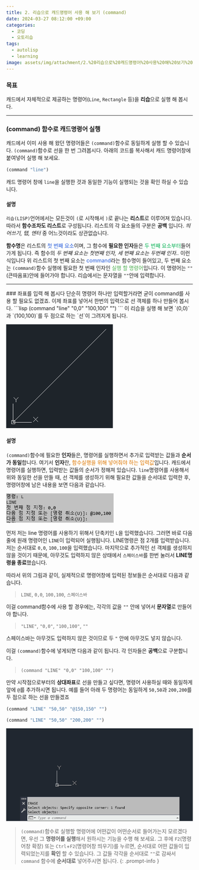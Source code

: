```yaml
---
title: 2. 리습으로 캐드명령어 사용 해 보기 (command)
date: 2024-03-27 08:12:00 +09:00
categories:
  - 코딩
  - 오토리습
tags:
  - autolisp
  - learning
image: assets/img/attachment/2.%20리습으로%20캐드명령어%20사용%20해%20보기%20(command).gif
---
```



### 목표
캐드에서 자체적으로 제공하는 명령어(`Line`, `Rectangle` 등)을 **리습**으로 실행 해 봅시다.

<hr>

### (command) 함수로 캐드명령어 실행
캐드에서 이미 사용 해 왔던 명령어들은 `(command)`함수로 동일하게 실행 할 수 있습니다.
`(command)`함수로 선을 한 번 그려봅시다.
아래의 코드를 복사해서 캐드 명령어창에 붙여넣어 실행 해 보세요.
```lisp
(command "line")
```
캐드 명령어 창에 `line`을 실행한 것과 동일한 기능이 실행되는 것을 확인 하실 수 있습니다.

#### 설명
`리습(LISP)`언어에서는 모든것이 `(`로 시작해서 `)`로 끝나는 **리스트**로 이루어져 있습니다. 따라서 **함수조차도 리스트**로 구성됩니다. 리스트의 각 요소들의 구분은 **공백** 입니다.  *띄어쓰기, 탭, 엔터* 중 어느것이라도 상관없습니다.

**함수명**은 리스트의 <font color="#245bdb">첫 번째 요소</font>이며, 그 함수에 **필요한 인자**들은 <font color="#00b050">두 번째 요소부터</font>들어가게 됩니다. 즉 함수의 *두 번째 요소는 첫번째 인자, 세 번째 요소는 두번째 인자..* 이런 식입니다
위 리스트의 첫 번째 요소는 <font color="#245bdb">command</font>라는 함수명이 들어있고, 두 번째 요소는 `(command)`함수 실행에 필요한 첫 번째 인자인 <span style="color:#4CAF50">실행 할 명령어</span>입니다. 이 명령어는 `""`(큰따옴표)안에 들어가야 합니다. 리습에서는 문자열을 `""`안에 입력합니다.

<hr>
### 좌표를 입력 해 봅시다
단순히 명령어 하나만 입력할거라면 굳이 command를 사용 할 필요도 없겠죠. 이제 좌표를 넣어서 한번의 입력으로 선 객체를 하나 만들어 봅시다.
```lisp
(command "line" "0,0" "100,100" "")
```
이 리습을 실행 해 보면 `(0,0)`과 `(100,100)`를 두 점으로 하는 `선`이 그려지게 됩니다.

![](assets/img/attachment/2.%20리습으로%20캐드명령어%20사용%20해%20보기-1.png)
#### 설명
`(command)`함수에 필요한 **인자**들은, 명령어를 실행하면서 추가로 입력받는 값들과 **순서가 동일**합니다. 여기서 **인자**란, <font color="#de7802">함수실행을 위해 넣어줘야 하는 입력값</font>입니다.
캐드에서 명령어를 실행하면, 입력받는 값들의 순서가 정해져 있습니다. `line`명령어를 사용해서 위와 동일한 선을 만들 때, 선 객체를 생성하기 위해 필요한 값들을 순서대로 입력한 후, 명령어창에 남은 내용을 보면 다음과 같습니다.

![](assets/img/attachment/2.%20리습으로%20캐드명령어%20사용%20해%20보기.png) 

먼저 저는 line 명령어를 사용하기 위해서 단축키인 `L`을 입력했습니다.
그러면 바로 다음 줄에 원래 명령어인 `LINE`이 입력되어 실행됩니다.
LINE명령은 점 2개를 입력받습니다. 저는 순서대로 `0,0`, `100,100`을 입력했습니다.
마지막으로 추가적인 선 객체를 생성하지 않을 것이기 때문에, 아무것도 입력하지 않은 상태에서 `스페이스바`를 한번 눌러서 **LINE명령을 종료**했습니다.

따라서 위의 그림과 같이, 실제적으로 명령어창에 입력된 정보들은 순서대로 다음과 같습니다.
>`LINE`, `0,0`, `100,100`, `스페이스바`

이걸 command함수에 사용 할 경우에는, 각각의 값을 `""` 안에 넣어서 **문자열**로 만들어야 합니다.
>`"LINE"`, `"0,0"`, `"100,100"`, `""`

스페이스바는 아무것도 입력하지 않은 것이므로 두 `"` 안에 아무것도 넣지 않습니다.

이걸 `(command)`함수에 넣게되면 다음과 같이 됩니다. 각 인자들은 **공백**으로 구분합니다.
>`(command "LINE" "0,0" "100,100" "")`

만약 시작점으로부터의 **상대좌표**로 선을 만들고 싶다면, 명령어 사용하실 때와 동일하게 앞에 `@`를 추가하시면 됩니다. 예를 들어 아래 두 명령어는 동일하게 `50,50`과 `200,200`를 두 점으로 하는 선을 만들겠죠
```lisp
(command "LINE" "50,50" "@150,150" "")
```
```lisp
(command "LINE" "50,50" "200,200" "")
```

![](assets/img/attachment/2.%20리습으로%20캐드명령어%20사용%20해%20보기%20(command).gif)

>`(command)`함수로 실행할 명령어에 어떤값이 어떤순서로 들어가는지 모르겠다면, 우선 그 **명령어를 실행**해서 원하시는 기능을 수행 해 보세요.
그 후에 `F2`(명령어창 확장) 또는 `Ctrl`+`F2`(명령어창 띄우기)를 누르면, 순서대로 어떤 값들이 입력되었는지를 **확인** 할 수 있습니다.
그 값들 각각을 순서대로 `""`로 감싸서 `command` 함수에 **순서대로** 넣어주시면 됩니다.
{: .prompt-info }